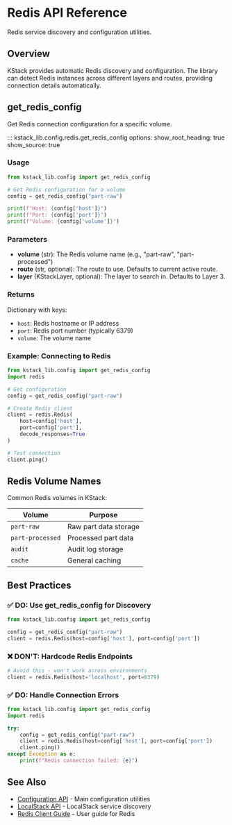 # Redis API Reference

Redis service discovery and configuration utilities.

## Overview

KStack provides automatic Redis discovery and configuration. The library can detect Redis instances across different layers and routes, providing connection details automatically.

## get_redis_config

Get Redis connection configuration for a specific volume.

::: kstack_lib.config.redis.get_redis_config
options:
show_root_heading: true
show_source: true

### Usage

```python
from kstack_lib.config import get_redis_config

# Get Redis configuration for a volume
config = get_redis_config("part-raw")

print(f"Host: {config['host']}")
print(f"Port: {config['port']}")
print(f"Volume: {config['volume']}")
```

### Parameters

- **volume** (str): The Redis volume name (e.g., "part-raw", "part-processed")
- **route** (str, optional): The route to use. Defaults to current active route.
- **layer** (KStackLayer, optional): The layer to search in. Defaults to Layer 3.

### Returns

Dictionary with keys:

- `host`: Redis hostname or IP address
- `port`: Redis port number (typically 6379)
- `volume`: The volume name

### Example: Connecting to Redis

```python
from kstack_lib.config import get_redis_config
import redis

# Get configuration
config = get_redis_config("part-raw")

# Create Redis client
client = redis.Redis(
    host=config['host'],
    port=config['port'],
    decode_responses=True
)

# Test connection
client.ping()
```

## Redis Volume Names

Common Redis volumes in KStack:

| Volume           | Purpose               |
| ---------------- | --------------------- |
| `part-raw`       | Raw part data storage |
| `part-processed` | Processed part data   |
| `audit`          | Audit log storage     |
| `cache`          | General caching       |

## Best Practices

### ✅ DO: Use get_redis_config for Discovery

```python
from kstack_lib.config import get_redis_config

config = get_redis_config("part-raw")
client = redis.Redis(host=config['host'], port=config['port'])
```

### ❌ DON'T: Hardcode Redis Endpoints

```python
# Avoid this - won't work across environments
client = redis.Redis(host='localhost', port=6379)
```

### ✅ DO: Handle Connection Errors

```python
from kstack_lib.config import get_redis_config
import redis

try:
    config = get_redis_config("part-raw")
    client = redis.Redis(host=config['host'], port=config['port'])
    client.ping()
except Exception as e:
    print(f"Redis connection failed: {e}")
```

## See Also

- [Configuration API](config.md) - Main configuration utilities
- [LocalStack API](localstack.md) - LocalStack service discovery
- [Redis Client Guide](../guide/redis-client.md) - User guide for Redis
